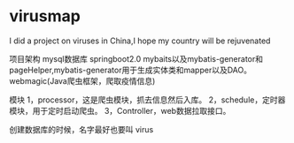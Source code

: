 # virusmap
I did a project on viruses in China,I hope my country will be rejuvenated

项目架构
mysql数据库
springboot2.0
mybaits以及mybatis-generator和pageHelper,mybatis-generator用于生成实体类和mapper以及DAO。
webmagic(Java爬虫框架，爬取疫情信息)

模块
1，processor，这是爬虫模块，抓去信息然后入库。
2，schedule，定时器模块，用于定时启动爬虫。
3，Controller，web数据拉取接口。

创建数据库的时候，名字最好也要叫  virus
